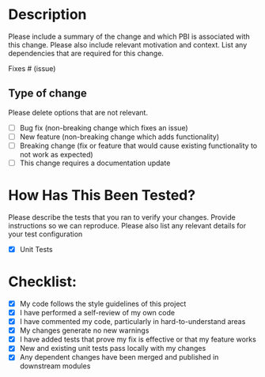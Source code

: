 # Description

Please include a summary of the change and which PBI is associated with this change. Please also include relevant motivation and context. List any dependencies that are required for this change.

Fixes # (issue)

## Type of change

Please delete options that are not relevant.

- [ ] Bug fix (non-breaking change which fixes an issue)
- [ ] New feature (non-breaking change which adds functionality)
- [ ] Breaking change (fix or feature that would cause existing functionality to not work as expected)
- [ ] This change requires a documentation update

# How Has This Been Tested?

Please describe the tests that you ran to verify your changes. Provide instructions so we can reproduce. Please also list any relevant details for your test configuration

- [x] Unit Tests

# Checklist:

- [x] My code follows the style guidelines of this project
- [x] I have performed a self-review of my own code
- [x] I have commented my code, particularly in hard-to-understand areas
- [x] My changes generate no new warnings
- [x] I have added tests that prove my fix is effective or that my feature works
- [x] New and existing unit tests pass locally with my changes
- [x] Any dependent changes have been merged and published in downstream modules
